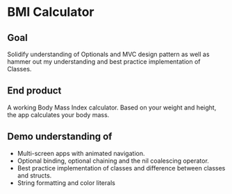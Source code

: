 #  BMI Calculator

## Goal

Solidify understanding of Optionals and MVC design pattern as well as hammer out my understanding and best practice implementation of Classes.

## End product

A working Body Mass Index calculator. Based on your weight and height, the app calculates your body mass.

## Demo understanding of

* Multi-screen apps with animated navigation.
* Optional binding, optional chaining and the nil coalescing operator.
* Best practice implementation of classes and difference between classes and structs. 
* String formatting and color literals
